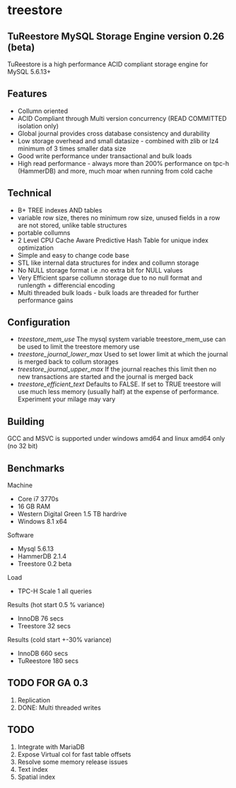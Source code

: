 treestore
=========

TuReestore MySQL Storage Engine version 0.26 (beta)
--------------------------------------------------

TuReestore is a high performance ACID compliant storage engine for MySQL 5.6.13+

Features
--------

+ Collumn oriented
+ ACID Compliant through Multi version concurrency (READ COMMITTED isolation only)
+ Global journal provides cross database consistency and durability
+ Low storage overhead and small datasize - combined with zlib or lz4 minimum of 3 times smaller data size
+ Good write performance under transactional and bulk loads
+ High read performance - always more than 200% performance on tpc-h (HammerDB) and more, much moar when running from cold cache

Technical
---------

+ B+ TREE indexes AND tables
+ variable row size, theres no minimum row size, unused fields in a row are not stored, unlike table structures 
+ portable collumns
+ 2 Level CPU Cache Aware Predictive Hash Table for unique index optimization
+ Simple and easy to change code base
+ STL like internal data structures for index and collumn storage
+ No NULL storage format i.e .no extra bit for NULL values
+ Very Efficient sparse collumn storage due to no null format and runlength + differencial encoding
+ Multi threaded bulk loads - bulk loads are threaded for further performance gains

Configuration
-------------

+ *treestore_mem_use*
The mysql system variable treestore_mem_use can be used to limit the treestore memory use
+ *treestore_journal_lower_max*
Used to set lower limit at which the journal is merged back to collum storages
+ *treestore_journal_upper_max*
If the journal reaches this limit then no new transactions are started and the journal is merged back
+ *treestore_efficient_text*
Defaults to FALSE. If set to TRUE treestore will use much less memory (usually half) at the expense of performance. 
Experiment your milage may vary

Building
--------

GCC and MSVC is supported under windows amd64 and linux amd64 only (no 32 bit)

Benchmarks
----------

Machine
+ Core i7 3770s 
+ 16 GB RAM
+ Western Digital Green 1.5 TB hardrive
+ Windows 8.1 x64

Software
+ Mysql 5.6.13
+ HammerDB 2.1.4
+ Treestore 0.2 beta

Load
+ TPC-H Scale 1 all queries

Results (hot start 0.5 % variance)
+ InnoDB 76 secs 
+ Treestore 32 secs

Results (cold start +-30% variance)
+ InnoDB 660 secs
+ TuReestore 180 secs

TODO FOR GA 0.3
---------------

 1. Replication
 2. DONE: Multi threaded writes
 
TODO
----

 1. Integrate with MariaDB
 2. Expose Virtual col for fast table offsets
 3. Resolve some memory release issues
 4. Text index
 5. Spatial index
